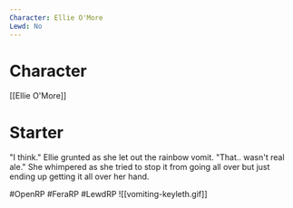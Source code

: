 ```yaml
---
Character: Ellie O'More
Lewd: No
---
```

# Character
[[Ellie O'More]]

# Starter
"I think." Ellie grunted as she let out the rainbow vomit. "That.. wasn't real ale." She whimpered as she tried to stop it from going all over but just ending up getting it all over her hand.

#OpenRP #FeraRP #LewdRP
![[vomiting-keyleth.gif]]